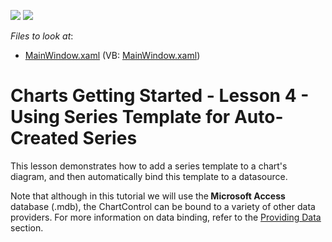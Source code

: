<!-- default badges list -->
[![](https://img.shields.io/badge/Open_in_DevExpress_Support_Center-FF7200?style=flat-square&logo=DevExpress&logoColor=white)](https://supportcenter.devexpress.com/ticket/details/E3159)
[![](https://img.shields.io/badge/📖_How_to_use_DevExpress_Examples-e9f6fc?style=flat-square)](https://docs.devexpress.com/GeneralInformation/403183)
<!-- default badges end -->
<!-- default file list -->
*Files to look at*:

* [MainWindow.xaml](./CS/Charts_Lesson4/MainWindow.xaml) (VB: [MainWindow.xaml](./VB/Charts_Lesson4/MainWindow.xaml))
<!-- default file list end -->
# Charts Getting Started - Lesson 4 - Using Series Template for Auto-Created Series


<p>This lesson demonstrates how to add a series template to a chart's diagram, and then automatically bind this template to a datasource.</p><p>Note that although in this tutorial we will use the<strong> Microsoft Access</strong> database (.mdb), the ChartControl can be bound to a variety of other data providers. For more information on data binding, refer to the <a href="http://help.devexpress.com/#WPF/CustomDocument6854"><u>Providing Data</u></a>  section.</p><br />
<br />


<br/>


